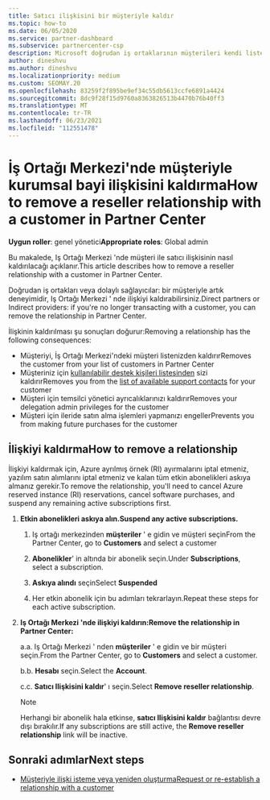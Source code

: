 ```yaml
---
title: Satıcı ilişkisini bir müşteriyle kaldır
ms.topic: how-to
ms.date: 06/05/2020
ms.service: partner-dashboard
ms.subservice: partnercenter-csp
description: Microsoft doğrudan iş ortaklarının müşterileri kendi listesinden nasıl kaldırabileceğini, yönetici ayrıcalıkları temsilcilerin nasıl kaldırılacağını ve bir müşterinin desteğini veya satın almayı durdurmasını öğrenin.
author: dineshvu
ms.author: dineshvu
ms.localizationpriority: medium
ms.custom: SEOMAY.20
ms.openlocfilehash: 83259f2f895be9ef34c55db5613ccfe6891a4424
ms.sourcegitcommit: 8dc9f28f15d9760a8363826513b4470b76b40ff3
ms.translationtype: MT
ms.contentlocale: tr-TR
ms.lasthandoff: 06/23/2021
ms.locfileid: "112551478"
---
```

# <a name="how-to-remove-a-reseller-relationship-with-a-customer-in-partner-center"></a><span data-ttu-id="e562b-103">İş Ortağı Merkezi'nde müşteriyle kurumsal bayi ilişkisini kaldırma</span><span class="sxs-lookup"><span data-stu-id="e562b-103">How to remove a reseller relationship with a customer in Partner Center</span></span>

<span data-ttu-id="e562b-104">**Uygun roller**: genel yönetici</span><span class="sxs-lookup"><span data-stu-id="e562b-104">**Appropriate roles**: Global admin</span></span>

<span data-ttu-id="e562b-105">Bu makalede, Iş Ortağı Merkezi 'nde müşteri ile satıcı ilişkisinin nasıl kaldırılacağı açıklanır.</span><span class="sxs-lookup"><span data-stu-id="e562b-105">This article describes how to remove a reseller relationship with a customer in Partner Center.</span></span>

<span data-ttu-id="e562b-106">Doğrudan iş ortakları veya dolaylı sağlayıcılar: bir müşteriyle artık deneyimidir, Iş Ortağı Merkezi ' nde ilişkiyi kaldırabilirsiniz.</span><span class="sxs-lookup"><span data-stu-id="e562b-106">Direct partners or Indirect providers: if you're no longer transacting with a customer, you can remove the relationship in Partner Center.</span></span>

<span data-ttu-id="e562b-107">İlişkinin kaldırılması şu sonuçları doğurur:</span><span class="sxs-lookup"><span data-stu-id="e562b-107">Removing a relationship has the following consequences:</span></span>

- <span data-ttu-id="e562b-108">Müşteriyi, İş Ortağı Merkezi'ndeki müşteri listenizden kaldırır</span><span class="sxs-lookup"><span data-stu-id="e562b-108">Removes the customer from your list of customers in Partner Center</span></span>
- <span data-ttu-id="e562b-109">Müşteriniz için [kullanılabilir destek kişileri listesinden](assign-support-contacts.md) sizi kaldırır</span><span class="sxs-lookup"><span data-stu-id="e562b-109">Removes you from the [list of available support contacts](assign-support-contacts.md) for your customer</span></span>
- <span data-ttu-id="e562b-110">Müşteri için temsilci yönetici ayrıcalıklarınızı kaldırır</span><span class="sxs-lookup"><span data-stu-id="e562b-110">Removes your delegation admin privileges for the customer</span></span>
- <span data-ttu-id="e562b-111">Müşteri için ileride satın alma işlemleri yapmanızı engeller</span><span class="sxs-lookup"><span data-stu-id="e562b-111">Prevents you from making future purchases for the customer</span></span>

## <a name="how-to-remove-a-relationship"></a><span data-ttu-id="e562b-112">İlişkiyi kaldırma</span><span class="sxs-lookup"><span data-stu-id="e562b-112">How to remove a relationship</span></span>

<span data-ttu-id="e562b-113">İlişkiyi kaldırmak için, Azure ayrılmış örnek (RI) ayırmalarını iptal etmeniz, yazılım satın alımlarını iptal etmeniz ve kalan tüm etkin abonelikleri askıya almanız gerekir.</span><span class="sxs-lookup"><span data-stu-id="e562b-113">To remove the relationship, you'll need to cancel Azure reserved instance (RI) reservations, cancel software purchases, and suspend any remaining active subscriptions first.</span></span>

1. <span data-ttu-id="e562b-114">**Etkin abonelikleri askıya alın.**</span><span class="sxs-lookup"><span data-stu-id="e562b-114">**Suspend any active subscriptions.**</span></span>

   1. <span data-ttu-id="e562b-115">Iş ortağı merkezinden **müşteriler** ' e gidin ve müşteri seçin</span><span class="sxs-lookup"><span data-stu-id="e562b-115">From the Partner Center, go to **Customers** and select a customer</span></span>

   2. <span data-ttu-id="e562b-116">**Abonelikler**' in altında bir abonelik seçin.</span><span class="sxs-lookup"><span data-stu-id="e562b-116">Under **Subscriptions**, select a subscription.</span></span>

   3. <span data-ttu-id="e562b-117">**Askıya alındı** seçin</span><span class="sxs-lookup"><span data-stu-id="e562b-117">Select **Suspended**</span></span>

   4. <span data-ttu-id="e562b-118">Her etkin abonelik için bu adımları tekrarlayın.</span><span class="sxs-lookup"><span data-stu-id="e562b-118">Repeat these steps for each active subscription.</span></span>

2. <span data-ttu-id="e562b-119">**Iş Ortağı Merkezi 'nde ilişkiyi kaldırın:**</span><span class="sxs-lookup"><span data-stu-id="e562b-119">**Remove the relationship in Partner Center:**</span></span>

   <span data-ttu-id="e562b-120">a.</span><span class="sxs-lookup"><span data-stu-id="e562b-120">a.</span></span> <span data-ttu-id="e562b-121">Iş Ortağı Merkezi ' nden **müşteriler** ' e gidin ve bir müşteri seçin.</span><span class="sxs-lookup"><span data-stu-id="e562b-121">From the Partner Center, go to **Customers** and select a customer.</span></span>

   <span data-ttu-id="e562b-122">b.</span><span class="sxs-lookup"><span data-stu-id="e562b-122">b.</span></span> <span data-ttu-id="e562b-123">**Hesabı** seçin.</span><span class="sxs-lookup"><span data-stu-id="e562b-123">Select the **Account**.</span></span>

   <span data-ttu-id="e562b-124">c.</span><span class="sxs-lookup"><span data-stu-id="e562b-124">c.</span></span> <span data-ttu-id="e562b-125">**Satıcı Ilişkisini kaldır**' ı seçin.</span><span class="sxs-lookup"><span data-stu-id="e562b-125">Select **Remove reseller relationship**.</span></span>

   > [!NOTE]
   > <span data-ttu-id="e562b-126">Herhangi bir abonelik hala etkinse, **satıcı Ilişkisini kaldır** bağlantısı devre dışı bırakılır.</span><span class="sxs-lookup"><span data-stu-id="e562b-126">If any subscriptions are still active, the **Remove reseller relationship** link will be inactive.</span></span>

## <a name="next-steps"></a><span data-ttu-id="e562b-127">Sonraki adımlar</span><span class="sxs-lookup"><span data-stu-id="e562b-127">Next steps</span></span>

- [<span data-ttu-id="e562b-128">Müşteriyle ilişki isteme veya yeniden oluşturma</span><span class="sxs-lookup"><span data-stu-id="e562b-128">Request or re-establish a relationship with a customer</span></span>](request-a-relationship-with-a-customer.md)
